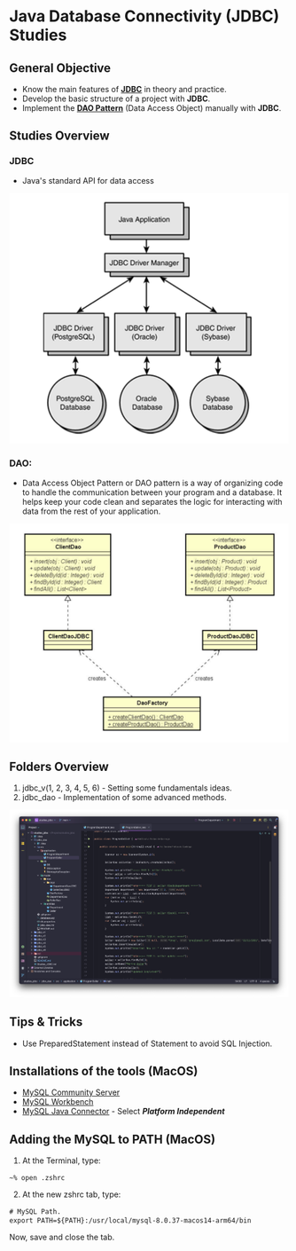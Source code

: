 # Java Database Connectivity (JDBC) Studies

## General Objective

* Know the main features of [**JDBC**](https://www.ibm.com/docs/en/cics-ts/6.1?topic=server-java-database-connectivity-jdbc) in theory and practice.
* Develop the basic structure of a project with **JDBC**.
* Implement the [**DAO Pattern**](https://www.geeksforgeeks.org/data-access-object-pattern/) (Data Access Object) manually with **JDBC**.

## Studies Overview

### **JDBC** 

* Java's standard API for data access

<img src="/assets/imgs/jdbc.png" alt="JDBC" width="600">

### **DAO:**

* Data Access Object Pattern or DAO pattern is a way of organizing code to handle the communication between your program and a database. It helps keep your code clean and separates the logic for interacting with data from the rest of your application.

<img src="/assets/imgs/dao.png" alt="DAO" width="600">

## Folders Overview

1. jdbc_v(1, 2, 3, 4, 5, 6) - Setting some fundamentals ideas.
2. jdbc_dao - Implementation of some advanced methods.

<img src="/assets/imgs/overview.png" alt="FOLDERS" width="600">

## Tips & Tricks

- Use PreparedStatement instead of Statement to avoid SQL Injection.

## Installations of the tools (MacOS)

* [MySQL Community Server](https://dev.mysql.com/downloads/mysql/)
* [MySQL Workbench](https://dev.mysql.com/downloads/workbench/)
* [MySQL Java Connector](https://dev.mysql.com/downloads/connector/j/) - Select __*Platform Independent*__ 

## Adding the MySQL to PATH (MacOS)

1. At the Terminal, type:

``````
~% open .zshrc
``````

2. At the new zshrc tab, type:

``````
# MySQL Path.
export PATH=${PATH}:/usr/local/mysql-8.0.37-macos14-arm64/bin
``````

Now, save and close the tab.



